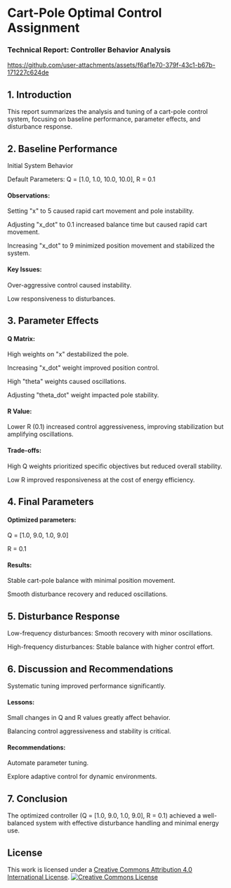 # Cart-Pole Optimal Control Assignment

### Technical Report: Controller Behavior Analysis


https://github.com/user-attachments/assets/f6af1e70-379f-43c1-b67b-171227c624de




## 1. Introduction

This report summarizes the analysis and tuning of a cart-pole control system, focusing on baseline performance, parameter effects, and disturbance response.

## 2. Baseline Performance

Initial System Behavior

Default Parameters: Q = [1.0, 1.0, 10.0, 10.0], R = 0.1

#### Observations:

Setting "x" to 5 caused rapid cart movement and pole instability.

Adjusting "x_dot" to 0.1 increased balance time but caused rapid cart movement.

Increasing "x_dot" to 9 minimized position movement and stabilized the system.

#### Key Issues:

Over-aggressive control caused instability.

Low responsiveness to disturbances.

## 3. Parameter Effects

#### Q Matrix:

High weights on "x" destabilized the pole.

Increasing "x_dot" weight improved position control.

High "theta" weights caused oscillations.

Adjusting "theta_dot" weight impacted pole stability.

#### R Value:

Lower R (0.1) increased control aggressiveness, improving stabilization but amplifying oscillations.

#### Trade-offs:

High Q weights prioritized specific objectives but reduced overall stability.

Low R improved responsiveness at the cost of energy efficiency.

## 4. Final Parameters

#### Optimized parameters:

Q = [1.0, 9.0, 1.0, 9.0]

R = 0.1

#### Results:

Stable cart-pole balance with minimal position movement.

Smooth disturbance recovery and reduced oscillations.

## 5. Disturbance Response

Low-frequency disturbances: Smooth recovery with minor oscillations.

High-frequency disturbances: Stable balance with higher control effort.

## 6. Discussion and Recommendations

Systematic tuning improved performance significantly.

#### Lessons:

Small changes in Q and R values greatly affect behavior.

Balancing control aggressiveness and stability is critical.

#### Recommendations:

Automate parameter tuning.

Explore adaptive control for dynamic environments.

## 7. Conclusion

The optimized controller (Q = [1.0, 9.0, 1.0, 9.0], R = 0.1) achieved a well-balanced system with effective disturbance handling and minimal energy use.




## License
This work is licensed under a [Creative Commons Attribution 4.0 International License](http://creativecommons.org/licenses/by/4.0/).
[![Creative Commons License](https://i.creativecommons.org/l/by/4.0/88x31.png)](http://creativecommons.org/licenses/by/4.0/) 
